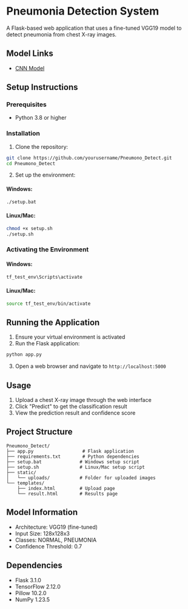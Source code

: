 # Pneumonia Detection System

A Flask-based web application that uses a fine-tuned VGG19 model to detect pneumonia from chest X-ray images.

## Model Links
- [CNN Model](https://drive.google.com/file/d/1-4L-8HJ79W5k-0l8FchG4HH1SI2dLi2W/view?usp=sharing)

## Setup Instructions

### Prerequisites
- Python 3.8 or higher

### Installation

1. Clone the repository:

```bash
git clone https://github.com/yourusername/Pneumono_Detect.git
cd Pneumono_Detect
```

2. Set up the environment:

#### Windows:

```bash
./setup.bat
```

#### Linux/Mac:

```bash
chmod +x setup.sh
./setup.sh
```

### Activating the Environment

#### Windows:

```bash
tf_test_env\Scripts\activate
```

#### Linux/Mac:

```bash
source tf_test_env/bin/activate
```

## Running the Application

1. Ensure your virtual environment is activated
2. Run the Flask application:

```bash
python app.py
```
3. Open a web browser and navigate to `http://localhost:5000`

## Usage

1. Upload a chest X-ray image through the web interface
2. Click "Predict" to get the classification result
3. View the prediction result and confidence score

## Project Structure
```
Pneumono_Detect/
├── app.py                  # Flask application
├── requirements.txt        # Python dependencies
├── setup.bat              # Windows setup script
├── setup.sh               # Linux/Mac setup script
├── static/
│   └── uploads/           # Folder for uploaded images
└── templates/
    ├── index.html         # Upload page
    └── result.html        # Results page
```

## Model Information
- Architecture: VGG19 (fine-tuned)
- Input Size: 128x128x3
- Classes: NORMAL, PNEUMONIA
- Confidence Threshold: 0.7

## Dependencies
- Flask 3.1.0
- TensorFlow 2.12.0
- Pillow 10.2.0
- NumPy 1.23.5
```
